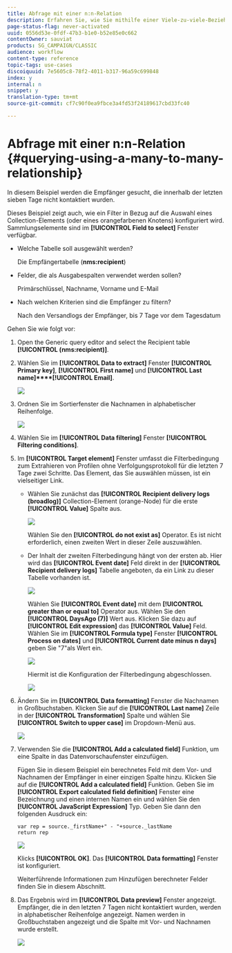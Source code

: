 ```yaml
---
title: Abfrage mit einer n:n-Relation
description: Erfahren Sie, wie Sie mithilfe einer Viele-zu-viele-Beziehung Abfragen durchführen können
page-status-flag: never-activated
uuid: 0556d53e-0fdf-47b3-b1e0-b52e85e0c662
contentOwner: sauviat
products: SG_CAMPAIGN/CLASSIC
audience: workflow
content-type: reference
topic-tags: use-cases
discoiquuid: 7e5605c8-78f2-4011-b317-96a59c699848
index: y
internal: n
snippet: y
translation-type: tm+mt
source-git-commit: cf7c90f0ea9fbce3a4fd53f24189617cbd33fc40

---
```



# Abfrage mit einer n:n-Relation {#querying-using-a-many-to-many-relationship}

In diesem Beispiel werden die Empfänger gesucht, die innerhalb der letzten sieben Tage nicht kontaktiert wurden.

Dieses Beispiel zeigt auch, wie ein Filter in Bezug auf die Auswahl eines Collection-Elements (oder eines orangefarbenen Knotens) konfiguriert wird. Sammlungselemente sind im **[!UICONTROL Field to select]** Fenster verfügbar.

* Welche Tabelle soll ausgewählt werden?

   Die Empfängertabelle (**nms:recipient**)

* Felder, die als Ausgabespalten verwendet werden sollen?

   Primärschlüssel, Nachname, Vorname und E-Mail

* Nach welchen Kriterien sind die Empfänger zu filtern?

   Nach den Versandlogs der Empfänger, bis 7 Tage vor dem Tagesdatum

Gehen Sie wie folgt vor:

1. Open the Generic query editor and select the Recipient table **[!UICONTROL (nms:recipient)]**.
1. Wählen Sie im **[!UICONTROL Data to extract]** Fenster **[!UICONTROL Primary key]**, **[!UICONTROL First name]** und **[!UICONTROL Last name]****[!UICONTROL Email]**.

   ![](assets/query_editor_nveau_33.png)

1. Ordnen Sie im Sortierfenster die Nachnamen in alphabetischer Reihenfolge.

   ![](assets/query_editor_nveau_34.png)

1. Wählen Sie im **[!UICONTROL Data filtering]** Fenster **[!UICONTROL Filtering conditions]**.
1. Im **[!UICONTROL Target element]** Fenster umfasst die Filterbedingung zum Extrahieren von Profilen ohne Verfolgungsprotokoll für die letzten 7 Tage zwei Schritte. Das Element, das Sie auswählen müssen, ist ein vielseitiger Link.

   * Wählen Sie zunächst das **[!UICONTROL Recipient delivery logs (broadlog)]** Collection-Element (orange-Node) für die erste **[!UICONTROL Value]** Spalte aus.

      ![](assets/query_editor_nveau_67.png)

      Wählen Sie den **[!UICONTROL do not exist as]** Operator. Es ist nicht erforderlich, einen zweiten Wert in dieser Zeile auszuwählen.

   * Der Inhalt der zweiten Filterbedingung hängt von der ersten ab. Hier wird das **[!UICONTROL Event date]** Feld direkt in der **[!UICONTROL Recipient delivery logs]** Tabelle angeboten, da ein Link zu dieser Tabelle vorhanden ist.

      ![](assets/query_editor_nveau_36.png)

      Wählen Sie **[!UICONTROL Event date]** mit dem **[!UICONTROL greater than or equal to]** Operator aus. Wählen Sie den **[!UICONTROL DaysAgo (7)]** Wert aus. Klicken Sie dazu auf **[!UICONTROL Edit expression]** das **[!UICONTROL Value]** Feld. Wählen Sie im **[!UICONTROL Formula type]** Fenster **[!UICONTROL Process on dates]** und **[!UICONTROL Current date minus n days]** geben Sie &quot;7&quot;als Wert ein.

      ![](assets/query_editor_nveau_37.png)

      Hiermit ist die Konfiguration der Filterbedingung abgeschlossen.

      ![](assets/query_editor_nveau_38.png)

1. Ändern Sie im **[!UICONTROL Data formatting]** Fenster die Nachnamen in Großbuchstaben. Klicken Sie auf die **[!UICONTROL Last name]** Zeile in der **[!UICONTROL Transformation]** Spalte und wählen Sie **[!UICONTROL Switch to upper case]** im Dropdown-Menü aus.

   ![](assets/query_editor_nveau_39.png)

1. Verwenden Sie die **[!UICONTROL Add a calculated field]** Funktion, um eine Spalte in das Datenvorschaufenster einzufügen.

   Fügen Sie in diesem Beispiel ein berechnetes Feld mit dem Vor- und Nachnamen der Empfänger in einer einzigen Spalte hinzu. Klicken Sie auf die **[!UICONTROL Add a calculated field]** Funktion. Geben Sie im **[!UICONTROL Export calculated field definition]** Fenster eine Bezeichnung und einen internen Namen ein und wählen Sie den **[!UICONTROL JavaScript Expression]** Typ. Geben Sie dann den folgenden Ausdruck ein:

   ```
   var rep = source._firstName+" - "+source._lastName
   return rep
   ```

   ![](assets/query_editor_nveau_40.png)

   Klicks **[!UICONTROL OK]**. Das **[!UICONTROL Data formatting]** Fenster ist konfiguriert.

   Weiterführende Informationen zum Hinzufügen berechneter Felder finden Sie in diesem Abschnitt.

1. Das Ergebnis wird im **[!UICONTROL Data preview]** Fenster angezeigt. Empfänger, die in den letzten 7 Tagen nicht kontaktiert wurden, werden in alphabetischer Reihenfolge angezeigt. Namen werden in Großbuchstaben angezeigt und die Spalte mit Vor- und Nachnamen wurde erstellt.

   ![](assets/query_editor_nveau_41.png)
